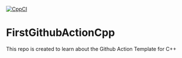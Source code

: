 [![CppCI](https://github.com/AkashSinha007/FirstGithubActionCpp/actions/workflows/CppCI/badge.svg?branch=master&event=push)](https://github.com/AkashSinha007/FirstGithubActionCpp/actions/workflows/helloAction.yml)

# FirstGithubActionCpp
This repo is created to learn about the Github Action Template for C++
